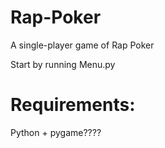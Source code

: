# Rap-Poker
A single-player game of Rap Poker

Start by running Menu.py

# Requirements:
Python + pygame????
